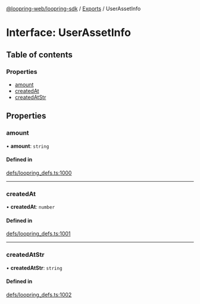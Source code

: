 [@loopring-web/loopring-sdk](../README.md) / [Exports](../modules.md) / UserAssetInfo

# Interface: UserAssetInfo

## Table of contents

### Properties

- [amount](UserAssetInfo.md#amount)
- [createdAt](UserAssetInfo.md#createdat)
- [createdAtStr](UserAssetInfo.md#createdatstr)

## Properties

### amount

• **amount**: `string`

#### Defined in

[defs/loopring_defs.ts:1000](https://github.com/Loopring/loopring_sdk/blob/29b8a2c/src/defs/loopring_defs.ts#L1000)

___

### createdAt

• **createdAt**: `number`

#### Defined in

[defs/loopring_defs.ts:1001](https://github.com/Loopring/loopring_sdk/blob/29b8a2c/src/defs/loopring_defs.ts#L1001)

___

### createdAtStr

• **createdAtStr**: `string`

#### Defined in

[defs/loopring_defs.ts:1002](https://github.com/Loopring/loopring_sdk/blob/29b8a2c/src/defs/loopring_defs.ts#L1002)
